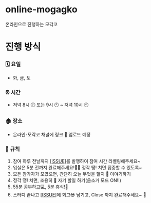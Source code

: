 # online-mogagko
온라인으로 진행하는 모각코 


# 진행 방식
### 🗓 요일 
- 화, 금, 토

### ⏰ 시간 
- 저녁 8시 🕗 또는 9시 🕘 ~ 저녁 10시 🕙

### 🏠 장소 
- 온라인-모각코 채널에 링크 🔗 업로드 예정

### 🤙 규칙 
1. 참여 하루 전날까지 [[ISSUE]](https://github.com/daadaadaah/online-mogagko/issues/1)를 발행하여 참여 시간 라벨링해주세요~
2. 입실은 5분 전까지 완료해주세요!🙇‍♀️ 정각 땡! 치면 집중할 수 있도록~
3. 모든 참가자가 모였으면, 간단히 오늘 무엇을 할지 🤔 이야기하기 
4. 정각 땡! 치면, 조용히 🤫 자기 할일 하기(음소거 모드 ON!!)
5. 55분 공부하고💻, 5분 휴식!💪
6. 스터디 끝나고 [[ISSUE]](https://github.com/daadaadaah/online-mogagko/issues/1)에 회고😎 남기고, Close 까지 완료해주세요~ 👊  
